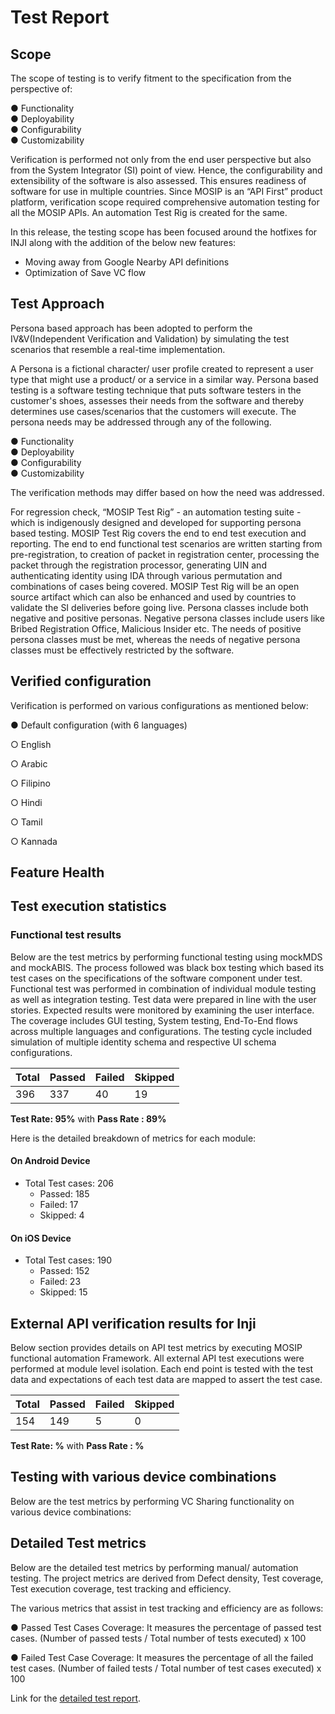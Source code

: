 # Test Report

## Scope

The scope of testing is to verify fitment to the specification from the perspective of:


●	Functionality  
●	Deployability  
●	Configurability  
●	Customizability

Verification is performed not only from the end user perspective but also from the System Integrator (SI) point of view. Hence, the configurability and extensibility of the software is also assessed. This ensures readiness of software for use in multiple countries. Since MOSIP is an “API First” product platform, verification scope required comprehensive automation testing for all the MOSIP APIs. An automation Test Rig is created for the same. 

In this release, the testing scope has been focused around the hotfixes for INJI along with the addition of the below new features:
* Moving away from Google Nearby API definitions
* Optimization of Save VC flow

## Test Approach

Persona based approach has been adopted to perform the IV&V(Independent Verification and Validation) by simulating the test scenarios that resemble a real-time implementation. 

A Persona is a fictional character/ user profile created to represent a user type that might use a product/ or a service in a similar way. Persona based testing is a software testing technique that puts software testers in the customer's shoes, assesses their needs from the software and thereby determines use cases/scenarios that the customers will execute. The persona needs may be addressed through any of the following. 

●	Functionality  
●	Deployability  
●	Configurability  
●	Customizability

The verification methods may differ based on how the need was addressed. 

For regression check, “MOSIP Test Rig” - an automation testing suite - which is indigenously designed and developed for supporting persona based testing. MOSIP Test Rig covers the end to end test execution and reporting. The end to end functional test scenarios are written starting from pre-registration, to creation of packet in registration center, processing the packet through the registration processor, generating UIN and authenticating identity using IDA through various permutation and combinations of cases being covered. MOSIP Test Rig will be an open source artifact which can also be enhanced and used by countries to validate the SI deliveries before going live. Persona classes include both negative and positive personas. Negative persona classes include users like Bribed Registration Office, Malicious Insider etc. The needs of positive persona classes must be met, whereas the needs of negative persona classes must be effectively restricted by the software.

## Verified configuration 

Verification is performed on various configurations as mentioned below:

●	Default configuration (with 6 languages) 

   ○	English
   
   ○	Arabic
   
   ○	Filipino
   
   ○	Hindi
   
   ○	Tamil
   
   ○	Kannada


## Feature Health


## Test execution statistics 

### Functional test results

Below are the test metrics by performing functional testing using mockMDS and mockABIS. The process followed was black box testing which based its test cases on the specifications of the software component under test. Functional test was performed in combination of individual module testing as well as integration testing. Test data were prepared in line with the user stories. Expected results were monitored by examining the user interface. The coverage includes GUI testing, System testing, End-To-End flows across multiple languages and configurations. The testing cycle included simulation of multiple identity schema and respective UI schema configurations.

| **Total**     | **Passed**   |  **Failed**    | **Skipped**   |
|---------------|--------------|----------------|---------------|
|     396       |   337        |        40      |    19          |

**Test Rate: 95%**  with **Pass Rate : 89%**

Here is the detailed breakdown of metrics for each module:

#### On Android Device

* Total Test cases: 206
  * Passed: 185
  * Failed: 17
  * Skipped: 4

#### On iOS Device

* Total Test cases: 190
  * Passed: 152
  * Failed: 23
  * Skipped: 15

## External API verification results for Inji

Below section provides details on API test metrics by executing MOSIP functional automation Framework. All external API test executions were performed at module level isolation. Each end point is tested with the test data and expectations of each test data are mapped to assert the test case.

| **Total**  | **Passed** |  **Failed** | **Skipped** |
|------------|------------|-------------|-------------|
|    154     |     149    |     5    |      0      |

**Test Rate: %**  with **Pass Rate : %**

## Testing with various device combinations 

Below are the test metrics by performing VC Sharing functionality on various device combinations:


## Detailed Test metrics

Below are the detailed test metrics by performing manual/ automation testing. The project metrics are derived from Defect density, Test coverage, Test execution coverage, test tracking and efficiency. 

The various metrics that assist in test tracking and efficiency are as follows:

●	Passed Test Cases Coverage: It measures the percentage of passed test cases. (Number of passed tests / Total number of tests executed) x 100

●	Failed Test Case Coverage: It measures the percentage of all the failed test cases. (Number of failed tests / Total number of test cases executed) x 100

Link for the [detailed test report](https://github.com/mosip/test-management/tree/master/inji/0.9.0).








